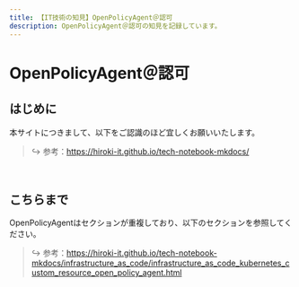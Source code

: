 ```yaml
---
title: 【IT技術の知見】OpenPolicyAgent＠認可
description: OpenPolicyAgent＠認可の知見を記録しています。
---
```


# OpenPolicyAgent＠認可

## はじめに

本サイトにつきまして、以下をご認識のほど宜しくお願いいたします。



> ↪️ 参考：https://hiroki-it.github.io/tech-notebook-mkdocs/

<br>

## こちらまで

OpenPolicyAgentはセクションが重複しており、以下のセクションを参照してください。



> ↪️ 参考：https://hiroki-it.github.io/tech-notebook-mkdocs/infrastructure_as_code/infrastructure_as_code_kubernetes_custom_resource_open_policy_agent.html

<br>
